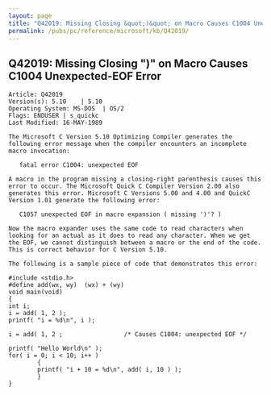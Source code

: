 ```yaml
---
layout: page
title: "Q42019: Missing Closing &quot;)&quot; on Macro Causes C1004 Unexpected-EOF Error"
permalink: /pubs/pc/reference/microsoft/kb/Q42019/
---
```


## Q42019: Missing Closing &quot;)&quot; on Macro Causes C1004 Unexpected-EOF Error

	Article: Q42019
	Version(s): 5.10    | 5.10
	Operating System: MS-DOS  | OS/2
	Flags: ENDUSER | s_quickc
	Last Modified: 16-MAY-1989
	
	The Microsoft C Version 5.10 Optimizing Compiler generates the
	following error message when the compiler encounters an incomplete
	macro invocation:
	
	   fatal error C1004: unexpected EOF
	
	A macro in the program missing a closing-right parenthesis causes this
	error to occur. The Microsoft Quick C Compiler Version 2.00 also
	generates this error. Microsoft C Versions 5.00 and 4.00 and QuickC
	Version 1.01 generate the following error:
	
	   C1057 unexpected EOF in macro expansion ( missing ')'? )
	
	Now the macro expander uses the same code to read characters when
	looking for an actual as it does to read any character. When we get
	the EOF, we cannot distinguish between a macro or the end of the code.
	This is correct behavior for C Version 5.10.
	
	The following is a sample piece of code that demonstrates this error:
	
	#include <stdio.h>
	#define add(wx, wy)  (wx) + (wy)
	void main(void)
	{
	int i;
	i = add( 1, 2 );
	printf( "i = %d\n", i );
	
	i = add( 1, 2 ;                 /* Causes C1004: unexpected EOF */
	
	printf( "Hello World\n" );
	for( i = 0; i < 10; i++ )
	        {
	        printf( "i + 10 = %d\n", add( i, 10 ) );
	        }
	}
